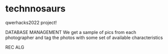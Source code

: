 # technnosaurs
qwerhacks2022 project!

DATABASE MANAGEMENT
We get a sample of pics from each photographer and tag the photos with some set of available characteristics

REC ALG
